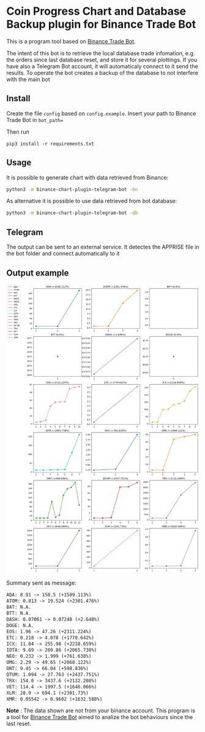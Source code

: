 # Coin Progress Chart and Database Backup plugin for Binance Trade Bot

This is a program tool based on [Binance Trade Bot].

The intent of this bot is to retrieve the local database trade infomation, e.g. the orders since last database reset, and store it for several plottings. If you have also a Telegram Bot account, it will automaticaly connect to it send the results.
To operate the bot creates a backup of the database to not interfere with the main bot

## Install

Create the file `config` based on `config.example`.
Insert your path to Binance Trade Bot in `bot_path=`

Then run
```
pip3 install -r requirements.txt
```

## Usage

It is possible to generate chart with data retrieved from Binance:

```bash
python3 -m binance-chart-plugin-telegram-bot -bn
```


As alternative it is possible to use data retrieved from bot database:

```bash
python3 -m binance-chart-plugin-telegram-bot -db
```

## Telegram 

The output can be sent to an external service. It detectes the APPRISE file in the bot folder and connect automatically to it 

## Output example


<p align="center">
  <img src = "graph.example.png">
</p>

Summary sent as message:
```
ADA: 8.91 -> 150.5 (+1589.113%)
ATOM: 0.813 -> 19.524 (+2301.476%)
BAT: N.A.
BTT: N.A.
DASH: 0.07061 -> 0.07248 (+2.648%)
DOGE: N.A.
EOS: 1.96 -> 47.26 (+2311.224%)
ETC: 0.218 -> 4.078 (+1770.642%)
ICX: 11.04 -> 255.98 (+2218.659%)
IOTA: 9.69 -> 209.86 (+2065.738%)
NEO: 0.232 -> 1.999 (+761.638%)
OMG: 2.29 -> 49.65 (+2068.122%)
ONT: 9.45 -> 66.04 (+598.836%)
QTUM: 1.094 -> 27.763 (+2437.751%)
TRX: 154.0 -> 3437.6 (+2132.208%)
VET: 114.4 -> 1997.5 (+1646.066%)
XLM: 28.9 -> 694.1 (+2301.73%)
XMR: 0.05542 -> 0.9602 (+1632.588%)
```

**Note** : The data shown are not from your binance account. This program is a tool for [Binance Trade Bot] aimed to analize the bot behaviours since the last reset.


[binance trade bot]: https://github.com/edeng23/binance-trade-bot
